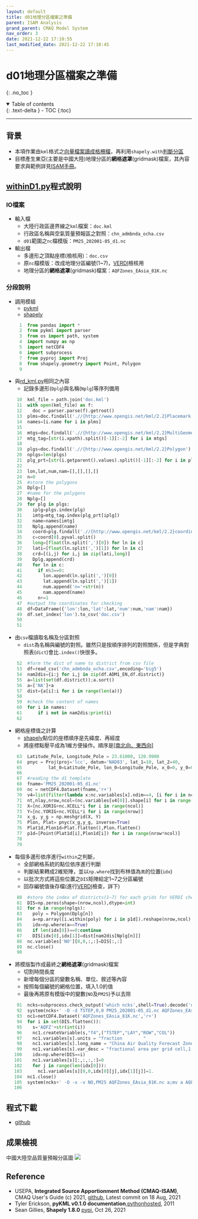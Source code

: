 ```yaml
---
layout: default
title: d01地理分區檔案之準備
parent: ISAM Analysis
grand_parent: CMAQ Model System
nav_order: 3
date: 2021-12-22 17:10:55
last_modified_date: 2021-12-22 17:10:45
---
```


# d01地理分區檔案之準備
{: .no_toc }

<details open markdown="block">
  <summary>
    Table of contents
  </summary>
  {: .text-delta }
- TOC
{:toc}
</details>

---

## 背景
- 本項作業由`kml`格式之[向量檔案讀成格柵檔](https://sinotec2.github.io/Focus-on-Air-Quality/utilities/GIS/rd_kml/)，再利用`shapely.with`[判斷分區](https://sinotec2.github.io/Focus-on-Air-Quality/utilities/GIS/shape_to_raster/#%E5%96%AE%E4%B8%80%E5%A4%9A%E9%82%8A%E5%BD%A2within%E4%B9%8B%E5%88%A4%E5%88%A5)
- 目標產生東亞(主要是中國大陸)地理分區的**網格遮罩**(gridmask)檔案，其內容要求與範例詳見[ISAM手冊](https://github.com/USEPA/CMAQ/blob/main/DOCS/Users_Guide/CMAQ_UG_ch11_ISAM.md)。

## [withinD1.py](https://github.com/sinotec2/cmaq_relatives/blob/master/land/gridmask/withinD1.py)程式說明

### IO檔案
- 輸入檔
  - 大陸行政區邊界線之`kml`檔案：`doc.kml`
  - 行政區名稱與空氣質量預報區之對照：`chn_admbnda_ocha.csv`
  - `d01`範圍之`nc`檔模版：`PM25_202001-05_d1.nc`
- 輸出檔
  - 多邊形之頂點座標(檢核用)：`doc.csv`
  - 原`nc`檔模版：改成地理分區編號(1~7)，[VERDI]()檢核用
  - 地理分區的**網格遮罩**(gridmask)檔案：`AQFZones_EAsia_81K.nc`

### 分段說明
- 調用模組
  - [pykml](https://pythonhosted.org/pykml/)
  - [shapely](https://pypi.org/project/Shapely/)

```python
     1	from pandas import *
     2	from pykml import parser
     3	from os import path, system
     4	import numpy as np
     5	import netCDF4
     6	import subprocess
     7	from pyproj import Proj
     8	from shapely.geometry import Point, Polygon
     9	
```
- 與[rd_kml.py](https://sinotec2.github.io/Focus-on-Air-Quality/utilities/GIS/rd_kml/#rd_kmlpy)相同之內容
  - 記錄多邊形(`Dplg`)與名稱(`Nplg`)等序列備用

```python
    10	kml_file = path.join('doc.kml')
    11	with open(kml_file) as f:
    12	  doc = parser.parse(f).getroot()
    13	plms=doc.findall('.//{http://www.opengis.net/kml/2.2}Placemark')
    14	names=[i.name for i in plms]
    15	
    16	mtgs=doc.findall('.//{http://www.opengis.net/kml/2.2}MultiGeometry')
    17	mtg_tag=[str(i.xpath).split()[-1][:-2] for i in mtgs]
    18	
    19	plgs=doc.findall('.//{http://www.opengis.net/kml/2.2}Polygon')
    20	nplgs=len(plgs)
    21	plg_prt=[str(i.getparent().values).split()[-1][:-2] for i in plgs]
    22	
    23	lon,lat,num,nam=[],[],[],[]
    24	n=0
    25	#store the polygons
    26	Dplg=[]
    27	#name for the polygons
    28	Nplg=[]
    29	for plg in plgs:
    30	  iplg=plgs.index(plg)
    31	  imtg=mtg_tag.index(plg_prt[iplg])
    32	  name=names[imtg]
    33	  Nplg.append(name)
    34	  coord=plg.findall('.//{http://www.opengis.net/kml/2.2}coordinates')
    35	  c=coord[0].pyval.split()
    36	  long=[float(ln.split(',')[0]) for ln in c]
    37	  lati=[float(ln.split(',')[1]) for ln in c]
    38	  crd=[(i,j) for i,j in zip(lati,long)]
    39	  Dplg.append(crd)
    40	  for ln in c:
    41	    if n%3==0:
    42	      lon.append(ln.split(',')[0])
    43	      lat.append(ln.split(',')[1])
    44	      num.append('n='+str(n))
    45	      nam.append(name)
    46	    n+=1
    47	#output the coordinates for checking
    48	df=DataFrame({'lon':lon,'lat':lat,'num':num,'nam':nam})
    49	df.set_index('lon').to_csv('doc.csv')
    50	
    51	
```
- 由`csv`檔讀取名稱及分區對照
  - `dist`為名稱與編號的對照。雖然只是按順序排列的對照關係，但是字典對照表(`dict`)會比`.index()`快很多。

```python
    52	#form the dict of name to district from csv file
    53	df=read_csv('chn_admbnda_ocha.csv',encoding='big5')
    54	nam2dis={i:j for i,j in zip(df.ADM1_EN,df.district)}
    55	a=list(set(df.district));a.sort()
    56	a=['NA']+a
    57	dist={a[i]:i for i in range(len(a))}
    58	
    59	#check the content of names
    60	for i in names:
    61	    if i not in nam2dis:print(i)
    62	
```
- 網格座標值之計算
  - [shapely](https://pypi.org/project/Shapely/)點位的座標順序是先緯度、再經度
  - 將座標點壓平成為1維方便操作。順序是[[南北向、東西向]]()

```python
    63	Latitude_Pole, Longitude_Pole = 23.61000, 120.9900
    64	pnyc = Proj(proj='lcc', datum='NAD83', lat_1=10, lat_2=40,
    65	        lat_0=Latitude_Pole, lon_0=Longitude_Pole, x_0=0, y_0=0.0)
    66	
    67	#reading the d1 template
    68	fname='PM25_202001-05_d1.nc'
    69	nc = netCDF4.Dataset(fname,'r+')
    70	v4=list(filter(lambda x:nc.variables[x].ndim==4, [i for i in nc.variables]))
    71	nt,nlay,nrow,ncol=(nc.variables[v4[0]].shape[i] for i in range(4))
    72	X=[nc.XORIG+nc.XCELL*i for i in range(ncol)]
    73	Y=[nc.YORIG+nc.YCELL*i for i in range(nrow)]
    74	x_g, y_g = np.meshgrid(X, Y)
    75	Plon, Plat= pnyc(x_g,y_g, inverse=True)
    76	Plat1d,Plon1d=Plat.flatten(),Plon.flatten()
    77	p1d=[Point(Plat1d[i],Plon1d[i]) for i in range(nrow*ncol)]
    78	
    79	
```
- 每個多邊形依序進行`within`之判斷，
  - 全部網格系統的點位依序進行判斷
  - 判斷結果轉成2維矩陣，並以`np.where`找到布林值為`真`的位置(`idx`)
  - 以批次方式將這些位置之`DIS`矩陣給定1\~7之分區編號
  - 回存編號值後存檔(進行[VERDI]()檢查，詳下)

```python
    80	#store the index of districts(1~7) for each grids for VERDI cheking
    81	DIS=np.zeros(shape=(nrow,ncol),dtype=int)
    82	for n in range(nplgs):
    83	  poly = Polygon(Dplg[n])
    84	  a=np.array([i.within(poly) for i in p1d]).reshape(nrow,ncol)
    85	  idx=np.where(a==True)
    86	  if len(idx[0])==0:continue
    87	  DIS[idx[0],idx[1]]=dist[nam2dis[Nplg[n]]]
    88	nc.variables['NO'][0,0,:,:]=DIS[:,:]
    89	nc.close()
    90	
```
- 將模版製作成最終之**網格遮罩**(gridmask)檔案
  - 切割時間長度
  - 新增每個分區的變數名稱、單位、敘述等內容
  - 按照每個編號的網格位置，填入1.0的值
  - 最後再將原有模版中的變數(`NO`及`PM25`)予以去除

```python
    91	ncks=subprocess.check_output('which ncks',shell=True).decode('utf8').strip('\n')
    92	system(ncks+' -O -d TSTEP,0,0 PM25_202001-05_d1.nc AQFZones_EAsia_81K.nc')
    93	nc1=netCDF4.Dataset('AQFZones_EAsia_81K.nc','r+')
    94	for i in set(DIS.flatten()):
    95	  s='AQFZ'+str(int(i))
    96	  nc1.createVariable(s,"f4",("TSTEP","LAY","ROW","COL"))
    97	  nc1.variables[s].units = "fraction        "
    98	  nc1.variables[s].long_name = "China Air Quality Forecast Zone: "+s[-1]
    99	  nc1.variables[s].var_desc = "fractional area per grid cell,1:JJZ,2:FWShanXi,3:DongBei,4:XiBei,5:HuaNan,6:Xinan,7:HuaDong"
   100	  idx=np.where(DIS==i)
   101	  nc1.variables[s][:,:,:,:]=0
   102	  for j in range(len(idx[0])):
   103	    nc1.variables[s][0,0,idx[0][j],idx[1][j]]=1.
   104	nc1.close()
   105	system(ncks+' -O -x -v NO,PM25 AQFZones_EAsia_81K.nc a;mv a AQFZones_EAsia_81K.nc')
   106	
```

## 程式下載
- [github](https://github.com/sinotec2/cmaq_relatives/blob/master/land/gridmask/withinD1.py)

## 成果檢視
中國大陸空品質量預報分區圖
![](https://github.com/sinotec2/Focus-on-Air-Quality/raw/main/assets/images/gridmask_d1.PNG)

## Reference
- USEPA, **Integrated Source Apportionment Method (CMAQ-ISAM)**, CMAQ User's Guide (c) 2021, [github](https://github.com/USEPA/CMAQ/blob/main/DOCS/Users_Guide/CMAQ_UG_ch11_ISAM.md), Latest commit  on 18 Aug, 2021
- Tyler Erickson, **pyKML v0.1.0 documentation**,[pythonhosted](https://pythonhosted.org/pykml/), 2011
- Sean Gillies, **Shapely 1.8.0** [pypi](https://pypi.org/project/Shapely/), Oct 26, 2021